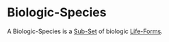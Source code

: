 # Biologic-Species

A Biologic-Species is a [Sub-Set](60105.md) of biologic [Life-Forms](60020.md). 